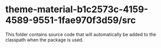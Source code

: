 # theme-material-b1c2573c-4159-4589-9551-1fae970f3d59/src

This folder contains source code that will automatically be added to the classpath when
the package is used.
